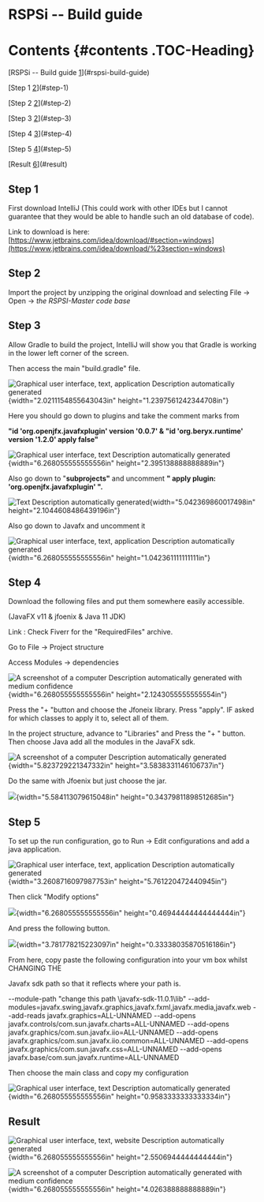 # RSPSi -- Build guide

# Contents {#contents .TOC-Heading}

[RSPSi -- Build guide [1](#rspsi-build-guide)](#rspsi-build-guide)

[Step 1 [2](#step-1)](#step-1)

[Step 2 [2](#step-2)](#step-2)

[Step 3 [2](#step-3)](#step-3)

[Step 4 [3](#step-4)](#step-4)

[Step 5 [4](#step-5)](#step-5)

[Result [6](#result)](#result)

## Step 1

First download IntelliJ (This could work with other IDEs but I cannot
guarantee that they would be able to handle such an old database of
code).

Link to download is here:
[https://www.jetbrains.com/idea/download/#section=windows](https://www.jetbrains.com/idea/download/%23section=windows)

## Step 2

Import the project by unzipping the original download and selecting File
-\> Open -\> *the RSPSI-Master code base*

## Step 3

Allow Gradle to build the project, IntelliJ will show you that Gradle is
working in the lower left corner of the screen.

Then access the main "build.gradle" file.

![Graphical user interface, text, application Description automatically
generated](media/image1.png){width="2.0211154855643043in"
height="1.2397561242344708in"}

Here you should go down to plugins and take the comment marks from

**"id \'org.openjfx.javafxplugin\' version \'0.0.7\' & "id
\'org.beryx.runtime\' version \'1.2.0\' apply false"**

![Graphical user interface, text Description automatically
generated](media/image2.png){width="6.268055555555556in"
height="2.395138888888889in"}

Also go down to "**subprojects"** and uncomment **" apply plugin:
\'org.openjfx.javafxplugin\' ".**

![Text Description automatically
generated](media/image3.png){width="5.042369860017498in"
height="2.1044608486439196in"}

Also go down to Javafx and uncomment it

![Graphical user interface, text, application Description automatically
generated](media/image4.png){width="6.268055555555556in"
height="1.042361111111111in"}

## Step 4

Download the following files and put them somewhere easily accessible.

(JavaFX v11 & jfoenix & Java 11 JDK)

Link : Check Fiverr for the "RequiredFiles" archive.

Go to File -\> Project structure

Access Modules -\> dependencies

![A screenshot of a computer Description automatically generated with
medium confidence](media/image5.png){width="6.268055555555556in"
height="2.1243055555555554in"}

Press the "+ "button and choose the Jfoneix library. Press "apply". IF
asked for which classes to apply it to, select all of them.

In the project structure, advance to "Libraries" and Press the "+ "
button. Then choose Java add all the modules in the JavaFX sdk.

![A screenshot of a computer Description automatically
generated](media/image6.png){width="5.823729221347332in"
height="3.5838331146106737in"}

Do the same with Jfoenix but just choose the jar.

![](media/image7.png){width="5.584113079615048in"
height="0.34379811898512685in"}

## Step 5 

To set up the run configuration, go to Run -\> Edit configurations and
add a java application.

![Graphical user interface, text, application Description automatically
generated](media/image8.png){width="3.2608716097987753in"
height="5.761220472440945in"}

Then click "Modify options"

![](media/image9.png){width="6.268055555555556in"
height="0.46944444444444444in"}

And press the following button.

![](media/image10.png){width="3.781778215223097in"
height="0.33338035870516186in"}

From here, copy paste the following configuration into your vm box
whilst CHANGING THE

Javafx sdk path so that it reflects where your path is.

\--module-path \"change this path \\javafx-sdk-11.0.1\\lib\"
\--add-modules=javafx.swing,javafx.graphics,javafx.fxml,javafx.media,javafx.web
\--add-reads javafx.graphics=ALL-UNNAMED \--add-opens
javafx.controls/com.sun.javafx.charts=ALL-UNNAMED \--add-opens
javafx.graphics/com.sun.javafx.iio=ALL-UNNAMED \--add-opens
javafx.graphics/com.sun.javafx.iio.common=ALL-UNNAMED \--add-opens
javafx.graphics/com.sun.javafx.css=ALL-UNNAMED \--add-opens
javafx.base/com.sun.javafx.runtime=ALL-UNNAMED

Then choose the main class and copy my configuration

![Graphical user interface, text Description automatically
generated](media/image11.png){width="6.268055555555556in"
height="0.9583333333333334in"}

## Result 

![Graphical user interface, text, website Description automatically
generated](media/image12.png){width="6.268055555555556in"
height="2.5506944444444444in"}

![A screenshot of a computer Description automatically generated with
medium confidence](media/image13.png){width="6.268055555555556in"
height="4.026388888888889in"}
